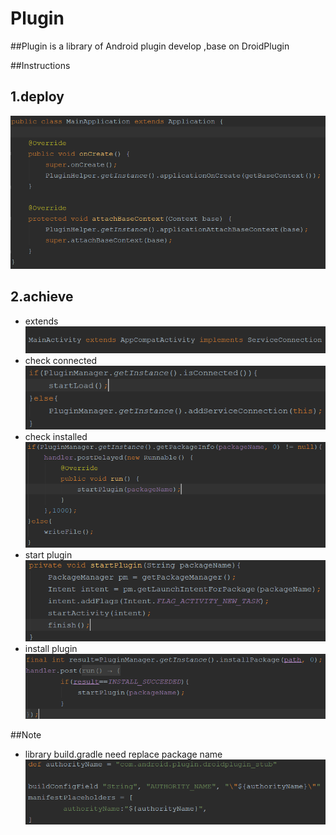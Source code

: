# Plugin

##Plugin is a library of Android plugin develop ,base on DroidPlugin

##Instructions

##  1.deploy
  ![image](https://github.com/FreetoflyBai/Plugin/blob/master/screenshots/1.png)
##  2.achieve
  * extends<br>
  ![image](https://github.com/FreetoflyBai/Plugin/blob/master/screenshots/2.png)
  * check connected<br>
  ![image](https://github.com/FreetoflyBai/Plugin/blob/master/screenshots/3.png)
  * check installed<br>
  ![image](https://github.com/FreetoflyBai/Plugin/blob/master/screenshots/4.png)
  * start plugin<br>
  ![image](https://github.com/FreetoflyBai/Plugin/blob/master/screenshots/5.png)
  * install plugin<br>
  ![image](https://github.com/FreetoflyBai/Plugin/blob/master/screenshots/6.png)

##Note
   * library build.gradle need replace package name<br>
   ![image](https://github.com/FreetoflyBai/Plugin/blob/master/screenshots/7.png)

